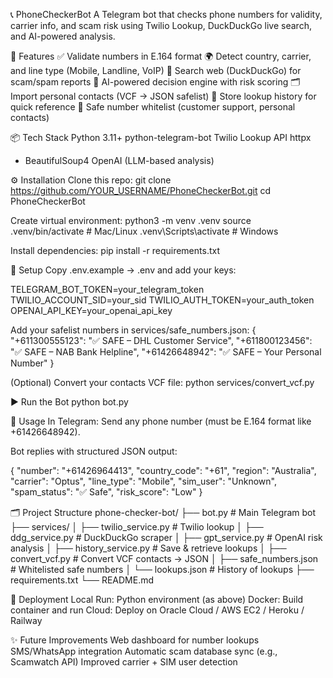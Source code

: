 📞 PhoneCheckerBot
A Telegram bot that checks phone numbers for validity, carrier info, and scam risk using Twilio Lookup, DuckDuckGo live search, and AI-powered analysis.

🚀 Features
✅ Validate numbers in E.164 format
🌍 Detect country, carrier, and line type (Mobile, Landline, VoIP)
🔎 Search web (DuckDuckGo) for scam/spam reports
🤖 AI-powered decision engine with risk scoring
🗂️ Import personal contacts (VCF → JSON safelist)
💾 Store lookup history for quick reference
🔐 Safe number whitelist (customer support, personal contacts)

📦 Tech Stack
Python 3.11+
python-telegram-bot
Twilio Lookup API
httpx
 + BeautifulSoup4
OpenAI
 (LLM-based analysis)

⚙️ Installation
Clone this repo:
git clone https://github.com/YOUR_USERNAME/PhoneCheckerBot.git
cd PhoneCheckerBot


Create virtual environment:
python3 -m venv .venv
source .venv/bin/activate   # Mac/Linux
.venv\Scripts\activate      # Windows


Install dependencies:
pip install -r requirements.txt

🔑 Setup
Copy .env.example → .env and add your keys:

TELEGRAM_BOT_TOKEN=your_telegram_token
TWILIO_ACCOUNT_SID=your_sid
TWILIO_AUTH_TOKEN=your_auth_token
OPENAI_API_KEY=your_openai_api_key


Add your safelist numbers in services/safe_numbers.json:
{
  "+611300555123": "✅ SAFE – DHL Customer Service",
  "+611800123456": "✅ SAFE – NAB Bank Helpline",
  "+61426648942": "✅ SAFE – Your Personal Number"
}


(Optional) Convert your contacts VCF file:
python services/convert_vcf.py

▶️ Run the Bot
python bot.py

💬 Usage
In Telegram:
Send any phone number (must be E.164 format like +61426648942).

Bot replies with structured JSON output:

{
  "number": "+61426964413",
  "country_code": "+61",
  "region": "Australia",
  "carrier": "Optus",
  "line_type": "Mobile",
  "sim_user": "Unknown",
  "spam_status": "✅ Safe",
  "risk_score": "Low"
}

🗂️ Project Structure
phone-checker-bot/
├── bot.py                   # Main Telegram bot
├── services/
│   ├── twilio_service.py    # Twilio lookup
│   ├── ddg_service.py       # DuckDuckGo scraper
│   ├── gpt_service.py       # OpenAI risk analysis
│   ├── history_service.py   # Save & retrieve lookups
│   ├── convert_vcf.py       # Convert VCF contacts → JSON
│   ├── safe_numbers.json    # Whitelisted safe numbers
│   └── lookups.json         # History of lookups
├── requirements.txt
└── README.md

📌 Deployment
Local Run: Python environment (as above)
Docker: Build container and run
Cloud: Deploy on Oracle Cloud / AWS EC2 / Heroku / Railway

✨ Future Improvements
Web dashboard for number lookups
SMS/WhatsApp integration
Automatic scam database sync (e.g., Scamwatch API)
Improved carrier + SIM user detection


